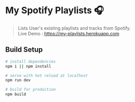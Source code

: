 # My Spotify Playlists 🎧

> Lists User's existing playlists and tracks from Spotify. <br>
> Live Demo : https://my-playlists.herokuapp.com

## Build Setup

```bash
# install dependencies
npm i || npm install

# serve with hot reload at localhost
npm run dev

# build for production
npm build
```
